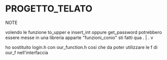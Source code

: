 # PROGETTO_TELATO


NOTE


volendo le funzione to_upper e insert_int oppure get_password potrebbero essere messe in una libreria apparte
"funzioni_conio" sti fatti qua
.                  |
.                  v
             
ho sostituito login.h con our_function.h cosi che da poter utilizzare le f di our_f nell'interfaccia


